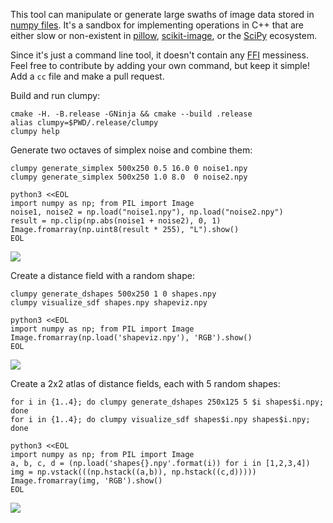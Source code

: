 This tool can manipulate or generate large swaths of image data stored in [numpy
files](https://docs.scipy.org/doc/numpy/neps/npy-format.html). It's a sandbox for implementing
operations in C++ that are either slow or non-existent in [pillow](https://python-pillow.org/),
[scikit-image](http://scikit-image.org/), or the [SciPy](https://www.scipy.org/) ecosystem.

Since it's just a command line tool, it doesn't contain any
[FFI](https://en.wikipedia.org/wiki/Foreign_function_interface) messiness. Feel free to contribute
by adding your own command, but keep it simple! Add a `cc` file and make a pull request.

Build and run clumpy:

    cmake -H. -B.release -GNinja && cmake --build .release
    alias clumpy=$PWD/.release/clumpy
    clumpy help

Generate two octaves of simplex noise and combine them:

    clumpy generate_simplex 500x250 0.5 16.0 0 noise1.npy
    clumpy generate_simplex 500x250 1.0 8.0  0 noise2.npy

    python3 <<EOL
    import numpy as np; from PIL import Image
    noise1, noise2 = np.load("noise1.npy"), np.load("noise2.npy")
    result = np.clip(np.abs(noise1 + noise2), 0, 1)
    Image.fromarray(np.uint8(result * 255), "L").show()
    EOL

<img src="https://github.com/prideout/clumpy/raw/master/extras/example1.png">

Create a distance field with a random shape:

    clumpy generate_dshapes 500x250 1 0 shapes.npy
    clumpy visualize_sdf shapes.npy shapeviz.npy

    python3 <<EOL
    import numpy as np; from PIL import Image
    Image.fromarray(np.load('shapeviz.npy'), 'RGB').show()
    EOL

<img src="https://github.com/prideout/clumpy/raw/master/extras/example2.png">

Create a 2x2 atlas of distance fields, each with 5 random shapes:

    for i in {1..4}; do clumpy generate_dshapes 250x125 5 $i shapes$i.npy; done
    for i in {1..4}; do clumpy visualize_sdf shapes$i.npy shapes$i.npy; done
    
    python3 <<EOL
    import numpy as np; from PIL import Image
    a, b, c, d = (np.load('shapes{}.npy'.format(i)) for i in [1,2,3,4])
    img = np.vstack(((np.hstack((a,b)), np.hstack((c,d)))))
    Image.fromarray(img, 'RGB').show()
    EOL

<img src="https://github.com/prideout/clumpy/raw/master/extras/example3.png">

<!-- TODO items

travis

Look at type_code in cnpy

Create a nice point distribution, cull points that overlap certain areas, then plot them:
Look at type_code in cnpy

test_clumpy should have an exec lambda: checks return codes and splits strings.

beeline to simple movie (no streamlines, no wide points, but YES to a seamless loop)
    clumpy cull_points <input_pts> <sdf_file> <output_pts>
    clumpy advect_points <input_pts> <velocities_img> <time_step> <nframes> <output_img_suffix>

Import a bitmap, generate a distance field from it, add noise, and export:

    python3 <<EOL
    from PIL import Image;
    Image.load('foo.png').toarray().save('foo.npy')
    EOL

    flesh out splat_points

    clumpy generate_svg <input_file> <output_file>

    angles_to_vectors <input_file> <output_file>
        https://docs.scipy.org/doc/numpy/reference/routines.math.html

    variable_blur
        https://github.com/scipy/scipy/blob/master/scipy/ndimage/filters.py#L213

    gradient_magnitude (similar to curl2d)
        https://docs.scipy.org/doc/numpy/reference/routines.math.html

    repro heman stuff
        note that even a color gradient could be achieved; search for  "color lookup" here:
            https://docs.scipy.org/doc/numpy-1.12.0/user/basics.indexing.html
        look at pillow example here (although it should have h=1, then resize)
            https://stackoverflow.com/questions/25668828/how-to-create-colour-gradient-in-python

    https://github.com/prideout/reba-island
    https://blind.guru/simple_cxx11_workqueue.html
    https://matplotlib.org/gallery/images_contours_and_fields/quiver_demo.html#sphx-glr-gallery-images-contours-and-fields-quiver-demo-py

    
-->
